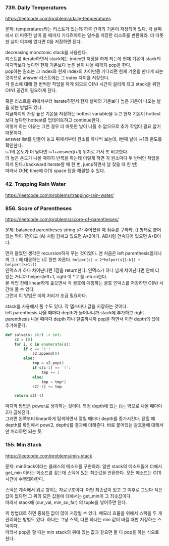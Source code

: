 ### 739. Daily Temperatures

https://leetcode.com/problems/daily-temperatures

문제: temperatures라는 리스트가 있는데 하루 간격의 기온이 저장되어 있다. 각 날짜에서 더 따뜻한 날이 올 때까지 기다려야하는 일수를 저장한 리스트를 반환하라. 더 따뜻한 날이 이후에 없다면 0을 저장하면 된다.

decreasing monotonic stack을 사용한다.   
리스트를 iterate하면서 stack에는 index만 저장을 하게 되는데 현재 기온이 stack의 마지막보다 높다면 현재 기온보다 높은 날이 나올 때까지 pop을 한다.   
pop하는 원소는 그 index와 현재 index의 차이만큼 기다리면 현재 기온을 만나게 되는 것이므로 answer 리스트에는 그 index 차이를 저장한다.   
각 원소에 대해 한 번씩만 작업을 하게 되므로 O(N) 시간이 걸리게 되고 stack을 위한 O(N) 공간이 필요하게 된다.   

혹은 리스트를 뒤에서부터 iterate하면서 현재 날짜의 기온보다 높은 기온이 나오는 날을 찾는 방법도 있다.   
지금까지의 가장 높은 기온을 저장하는 hottest variable을 두고 현재 기온이 hottest보다 높다면 hottest를 업데이트하고 continue한다.   
이렇게 하는 이유는 그런 경우 더 따뜻한 날이 나올 수 없으므로 추가 작업이 필요 없기 때문이다.   
answer list를 만들어 놓고 뒤에서부터 원소를 하나씩 보는데, i번째 날에 i+1의 온도를 확인한다.   
i+1의 온도가 더 낮다면 i+1+answer[i+1] 위치로 가서 또 비교한다.   
더 높은 온도가 나올 때까지 반복을 하는데 이렇게 하면 각 원소마다 두 번씩만 작업을 하게 된다.(backward iterate할 때 한 번, jump하면서 날 찾을 때 한 번)   
따라서 O(N) time에 O(1) space 답을 해결할 수 있다.   



### 42. Trapping Rain Water

https://leetcode.com/problems/trapping-rain-water/



### 856. Score of Parentheses

https://leetcode.com/problems/score-of-parentheses/

문제: balanced parentheses string s가 주어졌을 때 점수를 구하라. () 형태로 붙어 있는 짝이 1점이고 (A) 처럼 감싸고 있으면 A*2이다. AB처럼 연속되어 있으면 A+B이다.

먼저 들었던 생각은 recursion하게 푸는 것이었다. 맨 처음은 left parenthesis일테니까 그 ( 에 대응하는 )로 한번 자른다. `helper(s) = 2*helper(s[1:k]) + helper([k+1:])`     
인덱스가 하나 차이난다면 1점을 return한다. 인덱스가 하나 넘게 차이난다면 안에 더 있는 거니까 helper(left+1, right-1) * 2 를 return한다.   
본 작업 전에 linear하게 훑으면서 각 괄호에 매칭하는 괄호 인덱스를 저장하면 O(N) 시간에 풀 수 있다.   
그런데 이 방법은 예외 처리가 조금 필요하다. 

stack을 사용해서 풀 수도 있다. 각 뎁스마다 값을 저장하는 것이다.   
left parenthesis 나올 때마다 depth가 늘어나니까 stack에 추가하고 right parenthesis 나올 때마다 depth 하나 탈출하니까 pop을 하면서 이전 depth의 값에 추가해준다.   

```python
def solve(s: str) -> int:
    s2 = [0]
    for i, c in enumerate(s):
        if c == '(':
            s2.append(0)
        else:
            tmp = s2.pop()
            if s[i-1] == '(':
                tmp += 1
            else:
                tmp = tmp*2
            s2[-1] += tmp

    return s2[-1]
```

마지막 방법은 power로 생각하는 것이다. 특정 depth에 있는 ()는 밖으로 나올 때마다 2가 곱해진다.   
그러면 왼쪽부터 linear하게 탐색하면서 열릴 때마다 depth를 증가시킨다. 닫힐 때 depth를 확인해서 pow(2, depth)를 결과에 더해준다. 바로 붙어있는 괄호들에 대해서만 처리하면 되는 듯.


### 155. Min Stack

https://leetcode.com/problems/min-stack

문제: minStack이라는 클래스의 메소드를 구현하라. 일반 stack의 메소드들에 더해서 get_min 이라는 메소드를 갖는데 스택에 있는 최솟값을 반환한다. 모든 메소드는 O(1) 시간에 수행돼야한다.

스택은 계속해서 위로 쌓이는 자료구조이다. 어떤 최솟값이 있고 그 이후로 그보다 작은 값이 없다면 그 위의 모든 값들에 대해서는 get_min이 그 최솟값이다.   
따라서 stack에 (cur_val, min_so_far) 의 tuple을 넣어주면 된다. 

위 방법대로 하면 중복된 값이 많이 저장될 수 있다. 메모리 효율을 위해서 스택을 두 개 관리하는 방법도 있다. 하나는 그냥 스택, 다른 하나는 min 값이 바뀔 때만 저장하는 스택이다.   
따라서 pop을 할 때는 min stack의 위에 있는 값과 같으면 둘 다 pop을 하는 식으로 한다.   




